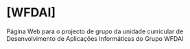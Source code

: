 # [WFDAI]

Página Web para o projecto de grupo da unidade curricular de Desenvolvimento de Aplicações Informáticas do Grupo WFDAI 
